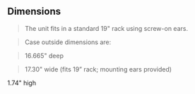 Dimensions
----------

>   The unit fits in a standard 19" rack using screw-on ears.

>   Case outside dimensions are:

>   16.665" deep

>   17.30" wide (fits 19” rack; mounting ears provided)

1.74" high
